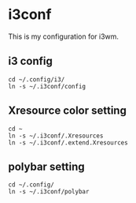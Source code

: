 # i3conf

This is my configuration for i3wm.

## i3 config
```
cd ~/.config/i3/
ln -s ~/.i3conf/config
```

## Xresource color setting
```
cd ~
ln -s ~/.i3conf/.Xresources
ln -s ~/.i3conf/.extend.Xresources
```

## polybar setting
```
cd ~/.config/
ln -s ~/.i3conf/polybar
```
